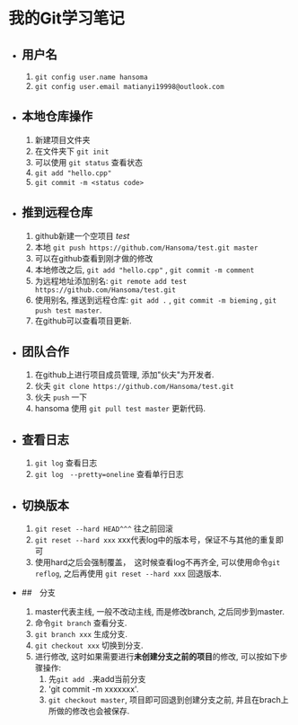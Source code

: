 # 我的Git学习笔记

* ## 用户名
    1. `git config user.name hansoma`
    2. `git config user.email matianyi19998@outlook.com`

* ## 本地仓库操作
    1. 新建项目文件夹
    2. 在文件夹下 `git init`
    3. 可以使用 `git status` 查看状态
    4. `git add "hello.cpp"`
    5. `git commit -m <status code>`
    
* ## 推到远程仓库
    1. github新建一个空项目 *test*
    2. 本地 `git push https://github.com/Hansoma/test.git master`
    3. 可以在github查看到刚才做的修改
    4. 本地修改之后, `git add "hello.cpp"` , `git commit -m comment`
    5. 为远程地址添加别名: `git remote add test https://github.com/Hansoma/test.git`
    6. 使用别名, 推送到远程仓库: `git add .` ,  `git commit -m bieming` , `git push test master`.
    7. 在github可以查看项目更新.

* ## 团队合作
    1. 在github上进行项目成员管理, 添加"伙夫"为开发者.
    2. 伙夫 `git clone https://github.com/Hansoma/test.git`
    3. 伙夫 `push` 一下
    4. hansoma 使用 `git pull test master` 更新代码.
    
* ## 查看日志
    1. `git log` 查看日志
    2. `git log　--pretty=oneline` 查看单行日志

* ## 切换版本
    1. `git reset --hard HEAD^^^` 往之前回滚
    2. `git reset --hard xxx` xxx代表log中的版本号，保证不与其他的重复即可
    3. 使用hard之后会强制覆盖，　这时候查看log不再齐全, 可以使用命令`git reflog`, 之后再使用 `git reset --hard xxx` 回退版本.

* ##　分支
    1. master代表主线, 一般不改动主线, 而是修改branch, 之后同步到master.
    2. 命令`git branch` 查看分支.
    3. `git branch xxx` 生成分支.
    4. `git checkout xxx` 切换到分支.
    5. 进行修改, 这时如果需要进行**未创建分支之前的项目**的修改, 可以按如下步骤操作:
        1. 先`git add .`来add当前分支
        2. 'git commit -m xxxxxxx'.
        3. `git checkout master`, 项目即可回退到创建分支之前, 并且在brach上所做的修改也会被保存. 
    
      